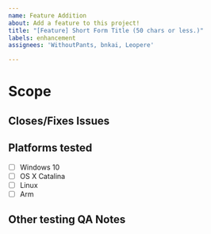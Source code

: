 ```yaml
---
name: Feature Addition
about: Add a feature to this project!
title: "[Feature] Short Form Title (50 chars or less.)"
labels: enhancement
assignees: 'WithoutPants, bnkai, Leopere'

---
```

<!-- Please make sure to read https://github.com/stashapp/stash/docs/CONTRIBUTING.md and check that you understand and have followed it as best as possible
Explain what your feature does in a short paragraph. -->
# Scope

<!-- Declare any issues by typing `fixes #1` or `closes #1` for example so that the automation can kick in when this is merged -->
## Closes/Fixes Issues

<!-- Please check off what of our main supported platforms have you tested this code change on. -->
## Platforms tested
* [ ] Windows 10
* [ ] OS X Catalina
* [ ] Linux
* [ ] Arm

<!-- What have you tested specifically and what possible impacts/areas there are that may need retesting by others. -->
## Other testing QA Notes
